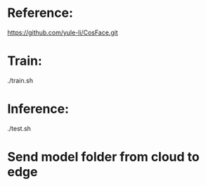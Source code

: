 # Reference:
https://github.com/yule-li/CosFace.git
# Train:
./train.sh
# Inference:
./test.sh
# Send model folder from cloud to edge
